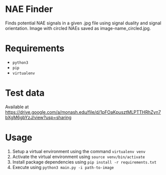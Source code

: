 # NAE Finder
Finds potential NAE signals in a given .jpg file using signal duality and signal orientation. 
Image with circled NAEs saved as image-name_circled.jpg.

# Requirements

* `python3`
* `pip`
* `virtualenv`

# Test data
Available at https://drive.google.com/a/monash.edu/file/d/1pFOaKpusztMLPTTHRhZyn7bXgM6gbYzJ/view?usp=sharing

# Usage

1. Setup a virtual environment using the command `virtualenv venv`
2. Activate the virtual environment using `source venv/bin/activate`
3. Install package dependencies using `pip install -r requirements.txt`
4. Execute using `python3 main.py -i path-to-image`

